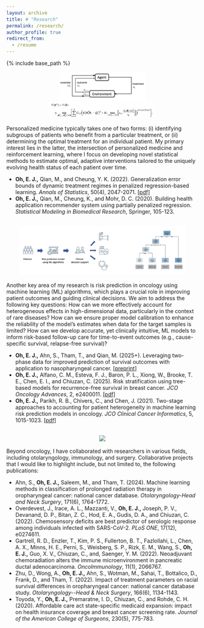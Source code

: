 ```yaml
---
layout: archive
title: # "Research"
permalink: /research/
author_profile: true
redirect_from:
  - /resume
---
```


{% include base_path %}



<div style="text-align: center;">
  <img src="/images/myfig1.png" style="width: 45%;">
  <img src="/images/myfig1-2.png" style="width: 55%;">
</div>

Personalized medicine typically takes one of two forms: (i) identifying subgroups of patients who benefit from a particular treatment, or (ii) determining the optimal treatment for an individual patient. My primary interest lies in the latter, the intersection of personalized medicine and reinforcement learning, where I focus on developing novel statistical methods to estimate optimal, adaptive interventions tailored to the uniquely evolving health status of each patient over time.

* __Oh, E. J.,__ Qian, M., and Cheung, Y. K. (2022). Generalization error bounds of dynamic treatment regimes in penalized regression-based learning. _Annals of Statistics_, 50(4), 2047-2071. [[pdf]](https://par.nsf.gov/servlets/purl/10429985)
* __Oh, E. J.,__ Qian, M., Cheung, K., and Mohr, D. C. (2020). Building health application recommender system using partially penalized regression. _Statistical Modeling in Biomedical Research_, Springer, 105-123.


<br>

<div style="text-align: center;">
  <img src="/images/myfig2v2.png" style="width: 87%;">
</div>

Another key area of my research is risk prediction in oncology using machine learning (ML) algorithms, which plays a crucial role in improving patient outcomes and guiding clinical decisions. We aim to address the following key questions: How can we more effectively account for heterogeneous effects in high-dimensional data, particularly in the context of rare diseases? How can we ensure proper model calibration to enhance the reliability of the model’s estimates when data for the target samples is limited? How can we develop accurate, yet clinically intuitive, ML models to inform risk-based follow-up care for time-to-event outcomes (e.g., cause-specific survival, relapse-free survival)?
<!--
We have addressed the challenge of patient heterogeneity in predicting short-term mortality risk among cancer patients through a two-stage modeling approach. Additionally, by developing tree-based risk stratification models for recurrence-free survival, we have identified breast cancer patients at very high risk, enabling targeted interventions, particularly for those who are terminally ill.
-->
* __Oh, E. J.,__ Ahn, S., Tham, T., and Qian, M. (2025+). Leveraging two-phase data for improved prediction of survival outcomes with application to nasopharyngeal cancer. [[preprint]](https://arxiv.org/pdf/2503.16732)
* __Oh, E. J.,__ Alfano, C. M., Esteva, F. J., Baron, P. L., Xiong, W., Brooke, T. E., Chen, E. I., and  Chiuzan, C. (2025). Risk stratification using tree-based models for recurrence-free survival in breast cancer. _JCO Oncology Advances_, 2, e2400011. [[pdf]](https://ascopubs.org/doi/pdfdirect/10.1200/OA.24.00011)
* __Oh, E. J.,__ Parikh, R. B., Chivers, C., and Chen, J. (2021). Two-stage approaches to accounting for patient heterogeneity in machine learning risk prediction models in oncology. _JCO Clinical Cancer Informatics_, 5, 1015-1023. [[pdf]](https://pmc.ncbi.nlm.nih.gov/articles/PMC8812620/pdf/cci-5-cci.21.00077.pdf)


<br>

<div style="text-align: center;">
  <img src="/images/myfig3v3.png" style="width: 95%;">
</div>

Beyond oncology, I have collaborated with researchers in various fields, including otolaryngology, immunology, and surgery. Collaborative projects that I would like to highlight include, but not limited to, the following publications:

* Ahn, S., __Oh, E. J.,__ Saleem, M., and Tham, T. (2024). Machine learning methods in classification of prolonged radiation therapy in oropharyngeal cancer: national cancer database. _Otolaryngology-Head and Neck Surgery_, 171(6), 1764-1772.
* Overdevest, J., Irace, A. L., Mazzanti, V., __Oh, E. J.,__ Joseph, P. V., Devanand, D. P., Bitan, Z. C., Hod, E. A., Gudis, D. A., and Chiuzan, C. (2022). Chemosensory deficits are best predictor of serologic response among individuals infected with SARS-CoV-2. _PLoS ONE_, 17(12), e0274611.
* Gartrell, R. D., Enzler, T., Kim, P. S., Fullerton, B. T., Fazlollahi, L., Chen, A. X., Minns, H. E., Perni, S., Weisberg, S. P., Rizk, E. M., Wang, S., __Oh, E. J.,__ Guo, X. V., Chiuzan, C., and, Saenger, Y. M. (2022). Neoadjuvant chemoradiation alters the immune microenvironment in pancreatic ductal adenocarcinoma. _OncoImmunology_, 11(1), 2066767.
* Zhu, D., Wong, A., __Oh, E. J.,__ Ahn, S., Wotman, M., Sahai, T., Bottalico, D., Frank, D., and Tham, T. (2022). Impact of treatment parameters on racial survival differences in oropharyngeal cancer: national cancer database study. _Otolaryngology--Head & Neck Surgery_, 166(6), 1134-1143.
* Toyoda, Y., __Oh, E. J.,__ Premaratne, I. D., Chiuzan, C., and Rohde, C. H. (2020). Affordable care act state-specific medicaid expansion: impact on health insurance coverage and breast cancer screening rate. _Journal of the American College of Surgeons_, 230(5), 775-783.
